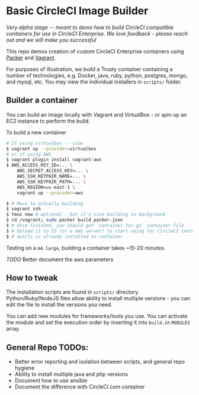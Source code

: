 # Basic CircleCI Image Builder

*Very alpha stage -- meant to demo how to build CircleCI compatible containers
for use in CircleCI Enterprise.  We love feedback - please reach out and we
will make you successful*

This repo demos creation of custom CircleCI Enterprise containers using
[Packer](https://packer.io/) and [Vagrant](https://www.vagrantup.com).

For purposes of illustration, we build a Trusty container containing a number
of technologies, e.g. Docker, java, ruby, python, postgres, mongo, and mysql,
etc.  You may view the individual installers in `scripts/` folder.

## Builder a container

You can build an image locally with Vagrant and VirtualBox - or spin up an EC2
instance to perform the build.

To build a new container

```bash
# If using virtualbox -- slow
$ vagrant up --provider=virtualbox
# or if using AWS
$ vagrant plugin install vagrant-aws
$ AWS_ACCESS_KEY_ID=... \
    AWS_SECRET_ACCESS_KEY=... \
    AWS_SSH_KEYPAIR_NAME=... \
    AWS_SSH_KEYPAIR_PATH=... \
    AWS_REGION=us-east-1 \
    vagrant up --provider=aws

$ # Move to actually building
$ vagrant ssh
$ tmux new # optional - but it's nice building in background
$ cd /vagrant; sudo packer build packer.json
$ # Once finished, you should get `container.tar.gz` container file
$ # Upload it to S3 (or a web server) to start using for CircleCI containers
$ # awscli is already installed on container
```

Testing on a `m4.large`, building a container takes ~15-20 minutes.

*TODO* Better document the aws parameters


## How to tweak

The installation scripts are found in `scripts/` directory.  Python/Ruby/NodeJS
files allow ability to install multiple versions - you can edit the file to
install the versions you need.

You can add new modules for frameworks/tools you use.  You can activate the module and set the execution order by inserting it into `build.sh` `MODULES` array.


## General Repo TODOs:

* Better error reporting and isolation between scripts, and general repo hygiene
* Ability to install multiple java and php versions
* Document how to use ansible
* Document the difference with CircleCI.com container
